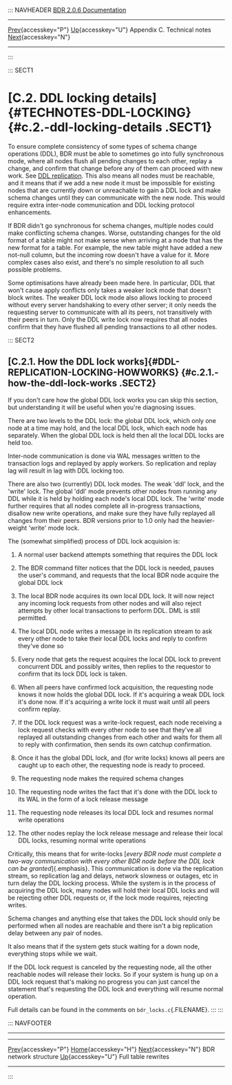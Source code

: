 ::: NAVHEADER
  [BDR 2.0.6 Documentation](index.md)                                                                                                    
  -------------------------------------------------------------------- ------------------------------------- ----------------------------- ----------------------------------------------------------------------
  [Prev](technotes-mesh.md "BDR network structure"){accesskey="P"}   [Up](technotes.md){accesskey="U"}    Appendix C. Technical notes    [Next](technotes-rewrites.md "Full table rewrites"){accesskey="N"}

------------------------------------------------------------------------
:::

::: SECT1
# [C.2. DDL locking details]{#TECHNOTES-DDL-LOCKING} {#c.2.-ddl-locking-details .SECT1}

To ensure complete consistency of some types of schema change operations
(DDL), BDR must be able to sometimes go into fully synchronous mode,
where all nodes flush all pending changes to each other, replay a
change, and confirm that change before any of them can proceed with new
work. See [DDL replication](ddl-replication.md). This also means all
nodes must be reachable, and it means that if we add a new node it must
be impossible for existing nodes that are currently down or unreachable
to gain a DDL lock and make schema changes until they can communicate
with the new node. This would require extra inter-node communication and
DDL locking protocol enhancements.

If BDR didn\'t go synchronous for schema changes, multiple nodes could
make conflicting schema changes. Worse, outstanding changes for the old
format of a table might not make sense when arriving at a node that has
the new format for a table. For example, the new table might have added
a new not-null column, but the incoming row doesn\'t have a value for
it. More complex cases also exist, and there\'s no simple resolution to
all such possible problems.

Some optimisations have already been made here. In particular, DDL that
won\'t cause apply conflicts only takes a weaker lock mode that doesn\'t
block writes. The weaker DDL lock mode also allows locking to proceed
without every server handshaking to every other server; it only needs
the requesting server to communicate with all its peers, not
transitively with their peers in turn. Only the DDL write lock now
requires that all nodes confirm that they have flushed all pending
transactions to all other nodes.

::: SECT2
## [C.2.1. How the DDL lock works]{#DDL-REPLICATION-LOCKING-HOWWORKS} {#c.2.1.-how-the-ddl-lock-works .SECT2}

If you don\'t care how the global DDL lock works you can skip this
section, but understanding it will be useful when you\'re diagnosing
issues.

There are two levels to the DDL lock: the global DDL lock, which only
one node at a time may hold, and the local DDL lock, which each node has
separately. When the global DDL lock is held then all the local DDL
locks are held too.

Inter-node communication is done via WAL messages written to the
transaction logs and replayed by apply workers. So replication and
replay lag will result in lag with DDL locking too.

There are also two (currently) DDL lock modes. The weak \'ddl\' lock,
and the \'write\' lock. The global \'ddl\' mode prevents other nodes
from running any DDL while it is held by holding each node\'s local DDL
lock. The \'write\' mode further requires that all nodes complete all
in-progress transactions, disallow new write operations, and make sure
they have fully replayed all changes from their peers. BDR versions
prior to 1.0 only had the heavier-weight \'write\' mode lock.

The (somewhat simplified) process of DDL lock acquision is:

1.  A normal user backend attempts something that requires the DDL lock

2.  The BDR command filter notices that the DDL lock is needed, pauses
    the user\'s command, and requests that the local BDR node acquire
    the global DDL lock

3.  The local BDR node acquires its own local DDL lock. It will now
    reject any incoming lock requests from other nodes and will also
    reject attempts by other local transactions to perform DDL. DML is
    still permitted.

4.  The local DDL node writes a message in its replication stream to ask
    every other node to take their local DDL locks and reply to confirm
    they\'ve done so

5.  Every node that gets the request acquires the local DDL lock to
    prevent concurrent DDL and possibly writes, then replies to the
    requestor to confirm that its lock DDL lock is taken.

6.  When all peers have confirmed lock acquisition, the requesting node
    knows it now holds the global DDL lock. If it\'s acquiring a weak
    DDL lock it\'s done now. If it\'s acquiring a write lock it must
    wait until all peers confirm replay.

7.  If the DDL lock request was a write-lock request, each node
    receiving a lock request checks with every other node to see that
    they\'ve all replayed all outstanding changes from each other and
    waits for them all to reply with confirmation, then sends its own
    catchup confirmation.

8.  Once it has the global DDL lock, and (for write locks) knows all
    peers are caught up to each other, the requesting node is ready to
    proceed.

9.  The requesting node makes the required schema changes

10. The requesting node writes the fact that it\'s done with the DDL
    lock to its WAL in the form of a lock release message

11. The requesting node releases its local DDL lock and resumes normal
    write operations

12. The other nodes replay the lock release message and release their
    local DDL locks, resuming normal write operations

Critically, this means that for write-locks [*every BDR node must
complete a two-way communication with every other BDR node before the
DDL lock can be granted*]{.emphasis}. This communication is done via the
replication stream, so replication lag and delays, network slowness or
outages, etc in turn delay the DDL locking process. While the system is
in the process of acquiring the DDL lock, many nodes will hold their
local DDL locks and will be rejecting other DDL requests or, if the lock
mode requires, rejecting writes.

Schema changes and anything else that takes the DDL lock should only be
performed when all nodes are reachable and there isn\'t a big
replication delay between any pair of nodes.

It also means that if the system gets stuck waiting for a down node,
everything stops while we wait.

If the DDL lock request is canceled by the requesting node, all the
other reachable nodes will release their locks. So if your system is
hung up on a DDL lock request that\'s making no progress you can just
cancel the statement that\'s requesting the DDL lock and everything will
resume normal operation.

Full details can be found in the comments on `bdr_locks.c`{.FILENAME}.
:::
:::

::: NAVFOOTER

------------------------------------------------------------------------

  -------------------------------------------- ------------------------------------- ------------------------------------------------
  [Prev](technotes-mesh.md){accesskey="P"}     [Home](index.md){accesskey="H"}     [Next](technotes-rewrites.md){accesskey="N"}
  BDR network structure                         [Up](technotes.md){accesskey="U"}                               Full table rewrites
  -------------------------------------------- ------------------------------------- ------------------------------------------------
:::
